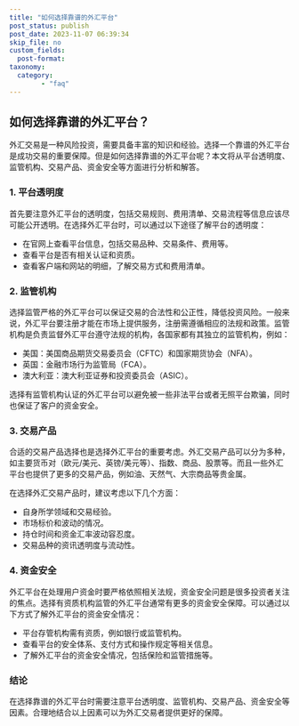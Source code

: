 ```yaml
---
title: "如何选择靠谱的外汇平台"
post_status: publish
post_date: 2023-11-07 06:39:34
skip_file: no
custom_fields: 
  post-format: 
taxonomy:
  category:
        - "faq"
---
```


## 如何选择靠谱的外汇平台？

外汇交易是一种风险投资，需要具备丰富的知识和经验。选择一个靠谱的外汇平台是成功交易的重要保障。但是如何选择靠谱的外汇平台呢？本文将从平台透明度、监管机构、交易产品、资金安全等方面进行分析和解答。

### 1. 平台透明度

首先要注意外汇平台的透明度，包括交易规则、费用清单、交易流程等信息应该尽可能公开透明。在选择外汇平台时，可以通过以下途径了解平台的透明度：

- 在官网上查看平台信息，包括交易品种、交易条件、费用等。
- 查看平台是否有相关认证和资质。
- 查看客户端和网站的明细，了解交易方式和费用清单。

### 2. 监管机构

选择监管严格的外汇平台可以保证交易的合法性和公正性，降低投资风险。一般来说，外汇平台要注册才能在市场上提供服务，注册需遵循相应的法规和政策。监管机构是负责监督外汇平台遵守法规的机构，各国家都有其独立的监管机构，例如：

- 美国：美国商品期货交易委员会（CFTC）和国家期货协会（NFA）。
- 英国：金融市场行为监管局（FCA）。
- 澳大利亚：澳大利亚证券和投资委员会（ASIC）。

选择有监管机构认证的外汇平台可以避免被一些非法平台或者无照平台欺骗，同时也保证了客户的资金安全。

### 3. 交易产品

合适的交易产品选择也是选择外汇平台的重要考虑。外汇交易产品可以分为多种，如主要货币对（欧元/美元、英镑/美元等）、指数、商品、股票等。而且一些外汇平台也提供了更多的交易产品，例如油、天然气、大宗商品等贵金属。

在选择外汇交易产品时，建议考虑以下几个方面：

- 自身所学领域和交易经验。
- 市场标价和波动的情况。
- 持仓时间和资金汇率波动容忍度。
- 交易品种的资讯透明度与流动性。

### 4. 资金安全

外汇平台在处理用户资金时要严格依照相关法规，资金安全问题是很多投资者关注的焦点。选择有资质机构监管的外汇平台通常有更多的资金安全保障。可以通过以下方式了解外汇平台的资金安全情况：

- 平台存管机构需有资质，例如银行或监管机构。
- 查看平台的安全体系、支付方式和操作规定等相关信息。
- 了解外汇平台的资金安全情况，包括保险和监管措施等。

### 结论

在选择靠谱的外汇平台时需要注意平台透明度、监管机构、交易产品、资金安全等因素。合理地结合以上因素可以为外汇交易者提供更好的保障。

